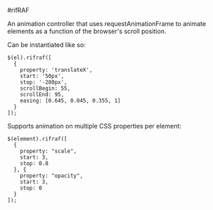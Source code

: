 #rifRAF

An animation controller that uses requestAnimationFrame to animate elements as a function of the browser's scroll position.

Can be instantiated like so:

    $(el).rifraf([
      {
        property: 'translateX',
        start: '50px',
        stop: '-280px',
        scrollBegin: 55,
        scrollEnd: 95,
        easing: [0.645, 0.045, 0.355, 1]
      }
    ]);

Supports animation on multiple CSS properties per element:

    $(element).rifraf([
      {
        property: "scale",
        start: 3,
        stop: 0.8
      }, {
        property: "opacity",
        start: 3,
        stop: 0
      }
    ]);
